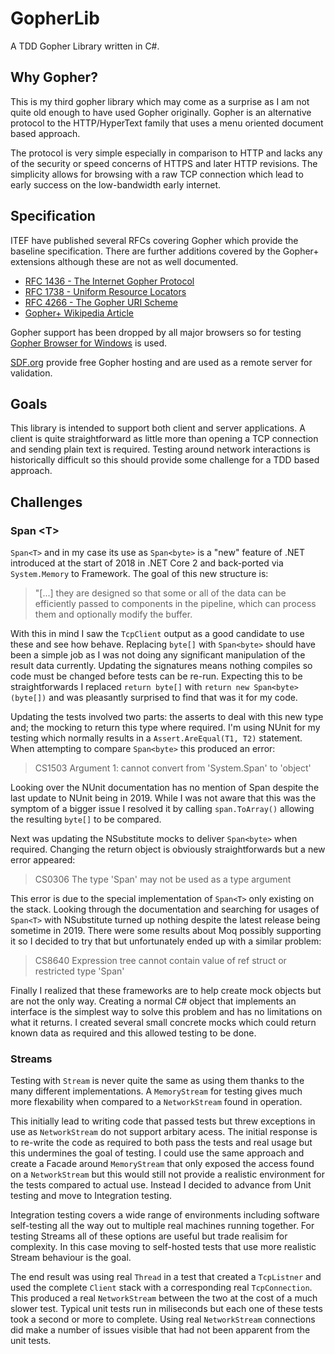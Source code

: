 # GopherLib
 A TDD Gopher Library written in C#.

## Why Gopher?
This is my third gopher library which may come as a surprise as I am not quite old enough to have used Gopher originally.  Gopher is an alternative protocol to the HTTP/HyperText family that uses a menu oriented document based approach.

The protocol is very simple especially in comparison to HTTP and lacks any of the security or speed concerns of HTTPS and later HTTP revisions.  The simplicity allows for browsing with a raw TCP connection which lead to early success on the low-bandwidth early internet.

## Specification

ITEF have published several RFCs covering Gopher which provide the baseline specification.  There are further additions covered by the Gopher+ extensions although these are not as well documented.

* [RFC 1436 - The Internet Gopher Protocol](https://tools.ietf.org/html/rfc1436)
* [RFC 1738 - Uniform Resource Locators](https://tools.ietf.org/html/rfc1738)
* [RFC 4266 - The Gopher URI Scheme](https://tools.ietf.org/html/rfc4266)
* [Gopher+ Wikipedia Article](https://en.wikipedia.org/wiki/Gopher%2B)

Gopher support has been dropped by all major browsers so for testing [Gopher Browser for Windows](http://www.jaruzel.com/gopher/gopher-client-browser-for-windows) is used.

[SDF.org](https://sdf.org) provide free Gopher hosting and are used as a remote server for validation.

## Goals

This library is intended to support both client and server applications.  A client is quite straightforward as little more than opening a TCP connection and sending plain text is required.  Testing around network interactions is historically difficult so this should provide some challenge for a TDD based approach.


## Challenges

### Span \<T>
`Span<T>` and in my case its use as `Span<byte>` is a "new" feature of .NET introduced at the start of 2018 in .NET Core 2 and back-ported via `System.Memory` to Framework.  The goal of this new structure is:
>  "[...] they are designed so that some or all of the data can be efficiently passed to components in the pipeline, which can process them and optionally modify the buffer.

With this in mind I saw the `TcpClient` output as a good candidate to use these and see how behave.  Replacing `byte[]` with `Span<byte>` should have been a simple job as I was not doing any significant manipulation of the result data currently.  Updating the signatures means nothing compiles so code must be changed before tests can be re-run.  Expecting this to be straightforwards I replaced `return byte[]` with `return new Span<byte>(byte[])` and was pleasantly surprised to find that was it for my code.

Updating the tests involved two parts: the asserts to deal with this new type and; the mocking to return this type where required.  I'm using NUnit for my testing which normally results in a `Assert.AreEqual(T1, T2)` statement.  When attempting to compare `Span<byte>` this produced an error: 
> CS1503 Argument 1: cannot convert from 'System.Span<byte>' to 'object'

Looking over the NUnit documentation has no mention of Span despite the last update to NUnit being in 2019.  While I was not aware that this was the symptom of a bigger issue I resolved it by calling `span.ToArray()` allowing the resulting `byte[]` to be compared.

Next was updating the NSubstitute mocks to deliver `Span<byte>` when required.  Changing the return object is obviously straightforwards but a new error appeared:
> CS0306 The type 'Span<byte>' may not be used as a type argument

This error is due to the special implementation of `Span<T>` only existing on the stack. Looking through the documentation and searching for usages of `Span<T>` with NSubstitute turned up nothing despite the latest release being sometime in 2019.  There were some results about Moq possibly supporting it so I decided to try that but unfortunately ended up with a similar problem:
> CS8640 Expression tree cannot contain value of ref struct or restricted type 'Span'

Finally I realized that these frameworks are to help create mock objects but are not the only way.  Creating a normal C# object that implements an interface is the simplest way to solve this problem and has no limitations on what it returns.  I created several small concrete mocks which could return known data as required and this allowed testing to be done.

### Streams
Testing with `Stream` is never quite the same as using them thanks to the many different implementations.  A `MemoryStream` for testing gives much more flexability when compared to a `NetworkStream` found in operation.

This initially lead to writing code that passed tests but threw exceptions in use as `NetworkStream` do not support arbitary acess.  The initial response is to re-write the code as required to both pass the tests and real usage but this undermines the goal of testing.  I could use the same approach and create a Facade around `MemoryStream` that only exposed the access found on a `NetworkStream` but this would still not provide a realistic environment for the tests compared to actual use.  Instead I decided to advance from Unit testing and move to Integration testing.

Integration testing covers a wide range of environments including software self-testing all the way out to multiple real machines running together.  For testing Streams all of these options are useful but trade realisim for complexity.  In this case moving to self-hosted tests that use more realistic Stream behaviour is the goal.

The end result was using real `Thread` in a test that created a `TcpListner` and used the complete `Client` stack with a corresponding real `TcpConnection`.  This produced a real `NetworkStream` between the two at the cost of a much slower test.  Typical unit tests run in miliseconds but each one of these tests took a second or more to complete.  Using real `NetworkStream` connections did make a number of issues visible that had not been apparent from the unit tests.